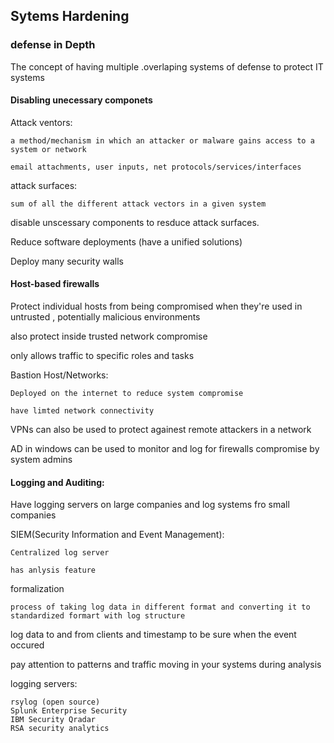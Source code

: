
## Sytems Hardening 

### defense in Depth

The concept of having multiple .overlaping systems of defense to protect IT systems

#### Disabling unecessary componets 

Attack ventors:

    a method/mechanism in which an attacker or malware gains access to a system or network

    email attachments, user inputs, net protocols/services/interfaces

attack surfaces:

    sum of all the different attack vectors in a given system

disable unscessary components to resduce attack surfaces.

Reduce software deployments (have a unified solutions)

Deploy many security walls


#### Host-based firewalls

Protect individual hosts from being compromised when they're used in untrusted ,  potentially malicious environments

also protect inside trusted network compromise

only allows traffic to specific roles and tasks

Bastion Host/Networks:

    Deployed on the internet to reduce system compromise

    have limted network connectivity

VPNs can also be used to protect againest remote attackers in a network

AD in windows can be used to monitor and log for firewalls compromise by system admins 



#### Logging and Auditing:

Have logging servers on large companies and log systems fro small companies

SIEM(Security Information and Event Management):

    Centralized log server

    has anlysis feature

formalization

    process of taking log data in different format and converting it to standardized formart with log structure

log data to and from clients and timestamp to be sure when  the event occured

pay attention to patterns and traffic moving in your systems during analysis 

logging servers:

    rsylog (open source)
    Splunk Enterprise Security
    IBM Security Qradar
    RSA security analytics
